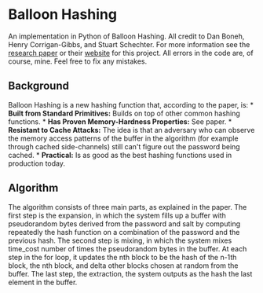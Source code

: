 # Balloon Hashing

An implementation in Python of Balloon Hashing. All credit to Dan Boneh, Henry Corrigan-Gibbs, and Stuart Schechter. For more information see
the [research paper](https://eprint.iacr.org/2016/027.pdf) or their [website](https://crypto.stanford.edu/balloon/) for this project. All errors in the code are, of course, mine. Feel free to fix any mistakes.

## Background

Balloon Hashing is a new hashing function that, according to the paper, is:
	* **Built from Standard Primitives:** Builds on top of other common hashing functions.
	* **Has Proven Memory-Hardness Properties:** See paper.
	* **Resistant to Cache Attacks:** The idea is that an adversary who can observe the memory access patterns of the buffer in the algorithm (for example through cached side-channels) still can't figure out the password being cached.
	* **Practical:** Is as good as the best hashing functions used in production today.

## Algorithm
The algorithm consists of three main parts, as explained in the paper. The first step is the expansion, in which the system fills 
up a buffer with pseudorandom bytes derived from the password and salt by computing repeatedly the hash function on a combination 
of the password and the previous hash. The second step is mixing, in which the system mixes time_cost number of times the pseudorandom
bytes in the buffer. At each step in the for loop, it updates the nth block to be the hash of the n-1th block, the nth block, 
and delta other blocks chosen at random from the buffer. The last step, the extraction, the system outputs as the hash the last 
element in the buffer.


